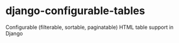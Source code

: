 # django-configurable-tables
Configurable (filterable, sortable, paginatable) HTML table support in Django

